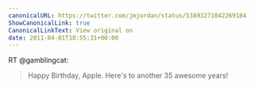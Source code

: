 ```yaml
---
canonicalURL: https://twitter.com/jmjordan/status/53893271042269184
ShowCanonicalLink: true
CanonicalLinkText: View original on
date: 2011-04-01T18:55:31+00:00
---
```

RT @gamblingcat:
> Happy Birthday, Apple. Here's to another 35 awesome years!